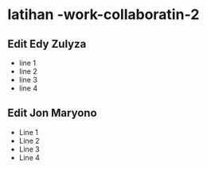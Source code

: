 # latihan -work-collaboratin-2


## Edit Edy Zulyza
* line 1
* line 2
* line 3
* line 4



## Edit Jon Maryono
* Line 1
* Line 2
* Line 3
* Line 4
